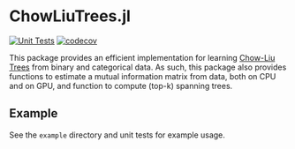 # ChowLiuTrees.jl

[![Unit Tests](https://github.com/Juice-jl/ChowLiuTrees.jl/workflows/Unit%20Tests/badge.svg)](https://github.com/Juice-jl/ChowLiuTrees.jl/actions?query=workflow%3A%22Unit+Tests%22+branch%3Amain)  [![codecov](https://codecov.io/gh/Juice-jl/ChowLiuTrees.jl/branch/main/graph/badge.svg)](https://codecov.io/gh/Juice-jl/ChowLiuTrees.jl)

This package provides an efficient implementation for learning [Chow-Liu Trees](https://en.wikipedia.org/wiki/Chow%E2%80%93Liu_tree) from binary and categorical data.
As such, this package also provides functions to estimate a mutual information matrix from data, both on CPU and on GPU, and function to compute (top-k) spanning trees.

## Example
See the `example` directory and unit tests for example usage.
